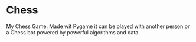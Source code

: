 # Chess
My Chess Game. Made wit Pygame it can be played with another person or a Chess bot powered by powerful algorithms and data.
